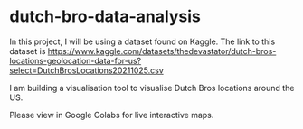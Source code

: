 # dutch-bro-data-analysis

In this project, I will be using a dataset found on Kaggle. The link to this dataset is https://www.kaggle.com/datasets/thedevastator/dutch-bros-locations-geolocation-data-for-us?select=DutchBrosLocations20211025.csv

I am building a visualisation tool to visualise Dutch Bros locations around the US.

Please view in Google Colabs for live interactive maps.
